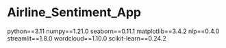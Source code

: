 # Airline_Sentiment_App

python==3.11
numpy==1.21.0
seaborn==0.11.1
matplotlib==3.4.2
nlp==0.4.0
streamlit==1.8.0
wordcloud==1.10.0
scikit-learn==0.24.2
